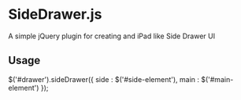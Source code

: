 # SideDrawer.js

A simple jQuery plugin for creating and iPad like Side Drawer UI

## Usage

  $('#drawer').sideDrawer({ 
     side       : $('#side-element'),
     main       : $('#main-element')
  });
